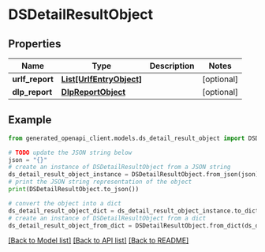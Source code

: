 # DSDetailResultObject


## Properties

Name | Type | Description | Notes
------------ | ------------- | ------------- | -------------
**urlf_report** | [**List[UrlfEntryObject]**](UrlfEntryObject.md) |  | [optional]
**dlp_report** | [**DlpReportObject**](DlpReportObject.md) |  | [optional]

## Example

```python
from generated_openapi_client.models.ds_detail_result_object import DSDetailResultObject

# TODO update the JSON string below
json = "{}"
# create an instance of DSDetailResultObject from a JSON string
ds_detail_result_object_instance = DSDetailResultObject.from_json(json)
# print the JSON string representation of the object
print(DSDetailResultObject.to_json())

# convert the object into a dict
ds_detail_result_object_dict = ds_detail_result_object_instance.to_dict()
# create an instance of DSDetailResultObject from a dict
ds_detail_result_object_from_dict = DSDetailResultObject.from_dict(ds_detail_result_object_dict)
```
[[Back to Model list]](../README.md#documentation-for-models) [[Back to API list]](../README.md#documentation-for-api-endpoints) [[Back to README]](../README.md)
